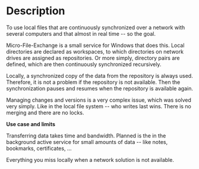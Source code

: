 # Description
To use local files that are continuously synchronized over a network with several
computers and that almost in real time -- so the goal. 

Micro-File-Exchange is a small service for Windows that does this. Local
directories are declared as workspaces, to which directories on network drives
are assigned as repositories. Or more simply, directory pairs are defined, which
are then continuously synchronized recursively.

Locally, a synchronized copy of the data from the repository is always used.
Therefore, it is not a problem if the repository is not available. Then the
synchronization pauses and resumes when the repository is available again.   

Managing changes and versions is a very complex issue, which was solved very
simply. Like in the local file system -- who writes last wins. There is no
merging and there are no locks.

__Use case and limits__

Transferring data takes time and bandwidth. Planned is the in the background
active service for small amounts of data -- like notes, bookmarks, certificates,
...

Everything you miss locally when a network solution is not available.
